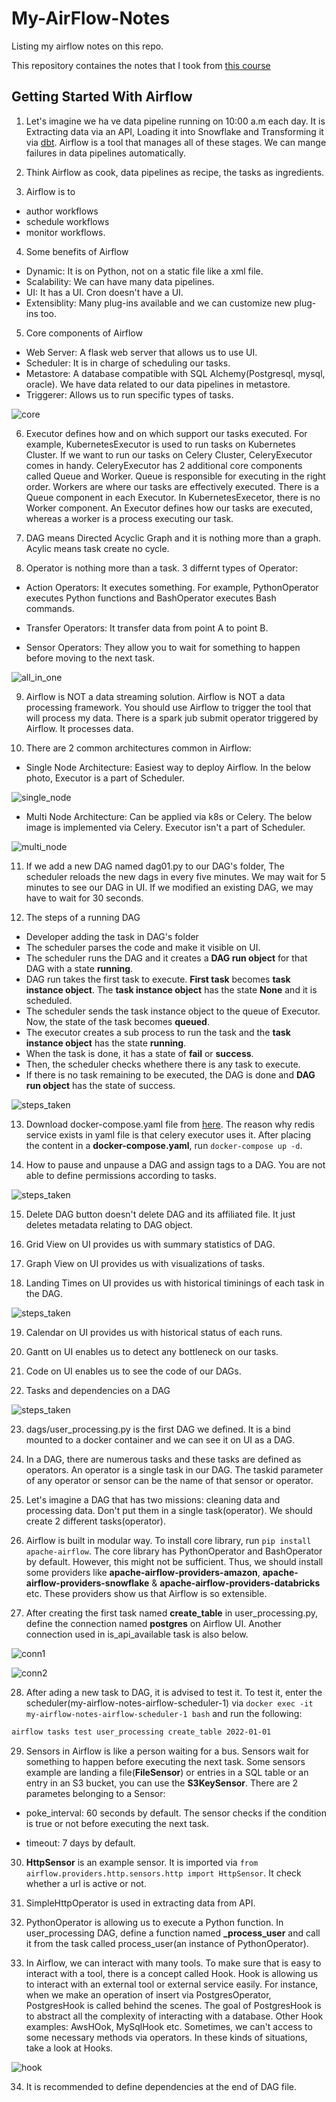 # My-AirFlow-Notes
Listing my airflow notes on this repo.

This repository containes the notes that I took from [this course](https://www.udemy.com/course/the-complete-hands-on-course-to-master-apache-airflow/)

## Getting Started With Airflow

1) Let's imagine we ha ve data pipeline running on 10:00 a.m each day. It is Extracting data via an API, Loading it into Snowflake and Transforming it via [dbt](https://www.getdbt.com/). Airflow is a tool that manages all of these stages. We can mange failures in data pipelines automatically.

2) Think Airflow as cook, data pipelines as recipe, the tasks as ingredients.

3) Airflow is to

- author workflows
- schedule workflows
- monitor workflows.

4) Some benefits of Airflow

- Dynamic: It is on Python, not on a static file like a xml file.
- Scalability: We can have many data pipelines.
- UI: It has a UI. Cron doesn't have a UI.
- Extensiblity: Many plug-ins available and we can customize new plug-ins too.

5) Core components of Airflow

- Web Server: A flask web server that allows us to use UI.
- Scheduler: It is in charge of scheduling our tasks.
- Metastore: A database compatible with SQL Alchemy(Postgresql, mysql, oracle). We have data related to our data pipelines in metastore.
- Triggerer: Allows us to run specific types of tasks.

![core](./images/001.png)

6) Executor defines how and on which support our tasks executed. For example, KubernetesExecutor is used to run tasks on Kubernetes Cluster. If we want to run our tasks on Celery Cluster, CeleryExecutor comes in handy. CeleryExecutor has 2 additional core components called Queue and Worker. Queue is responsible for executing in the right order. Workers are where our tasks are effectively executed. There is a Queue component in each Executor. In KubernetesExecetor, there is no Worker component. An Executor defines how our tasks are executed, whereas a worker is a process executing our task.

7) DAG means Directed Acyclic Graph and it is nothing more than a graph. Acylic means task create no cycle.

8) Operator is nothing more than a task. 3 differnt types of Operator:

- Action Operators: It executes something. For example, PythonOperator executes Python functions and BashOperator executes Bash commands.

- Transfer Operators: It transfer data from point A to point B.

- Sensor Operators: They allow you to wait for something to happen before moving to the next task.

![all_in_one](./images/002.png)

9) Airflow is NOT a data streaming solution. Airflow is NOT a data processing framework. You should use Airflow to trigger the tool that will process my data. There is a spark jub submit operator triggered by Airflow. It processes data.

10) There are 2 common architectures common in Airflow:

- Single Node Architecture: Easiest way to deploy Airflow. In the below photo, Executor is a part of Scheduler.

![single_node](./images/003.png)

- Multi Node Architecture: Can be applied via k8s or Celery. The below image is implemented via Celery. Executor isn't a part of Scheduler.

![multi_node](./images/004.png)


11) If we add a new DAG named dag01.py to our DAG's folder, The scheduler reloads the new dags in every five minutes. We may wait for 5 minutes to see our DAG in UI. If we modified an existing DAG, we may have to wait for 30 seconds.

12) The steps of a running DAG

- Developer adding the task in DAG's folder
- The scheduler parses the code and make it visible on UI.
- The scheduler runs the DAG and it creates a **DAG run object** for that DAG with a state **running**.
- DAG run takes the first task to execute. **First task** becomes **task instance object**. The **task instance object** has the state **None** and it is scheduled.
- The scheduler sends the task instance object to the queue of Executor. Now, the state of the task becomes **queued**.
- The executor creates a sub process to run the task and the **task instance object** has the state **running**.
- When the task is done, it has a state of **fail** or **success**.
- Then, the scheduler checks whethere there is any task to execute.
- If there is no task remaining to be executed, the DAG is done and **DAG run object** has the state of success.

![steps_taken](./images/005.png)

13) Download docker-compose.yaml file from [here](https://airflow.apache.org/docs/apache-airflow/2.3.0/docker-compose.yaml). The reason why redis service exists in yaml file is that celery executor uses it. After placing the content in a **docker-compose.yaml**, run `docker-compose up -d`.

14) How to pause and unpause a DAG and assign tags to a DAG. You are not able to define permissions according to tasks.

![steps_taken](./images/006.png)

15) Delete DAG button doesn't delete DAG and its affiliated file. It just deletes metadata relating to DAG object.

16) Grid View on UI provides us with summary statistics of DAG.

17) Graph View on UI provides us with visualizations of tasks.

18) Landing Times on UI provides us with historical timinings of each task in the DAG.

![steps_taken](./images/007.png)

19) Calendar on UI provides us with historical status of each runs.

20) Gantt on UI enables us to detect any bottleneck on our tasks.

21) Code on UI enables us to see the code of our DAGs.

22) Tasks and dependencies on a DAG

![steps_taken](./images/008.png)

23) dags/user_processing.py is the first DAG we defined. It is a bind mounted to a docker container and we can see it on UI as a DAG.

24) In a DAG, there are numerous tasks and these tasks are defined as operators. An operator is a single task in our DAG. The taskid parameter of any operator or sensor can be the name of that sensor or operator.

25) Let's imagine a DAG that has two missions: cleaning data and processing data. Don't put them in a single task(operator). We should create 2 different tasks(operator).

26) Airflow is built in modular way. To install core library, run `pip install apache-airflow`. The core library has PythonOperator and BashOperator by default. However, this might not be sufficient. Thus, we should install some providers like **apache-airflow-providers-amazon**, **apache-airflow-providers-snowflake** & **apache-airflow-providers-databricks** etc. These providers show us that Airflow is so extensible.

27) After creating the first task named **create_table** in user_processing.py, define the connection named **postgres** on Airflow UI. Another connection used in is_api_available task is also below.

![conn1](./images/009.png)

![conn2](./images/010.png)

28) After ading a new task to DAG, it is advised to test it. To test it, enter the scheduler(my-airflow-notes-airflow-scheduler-1) via `docker exec -it my-airflow-notes-airflow-scheduler-1 bash` and run the following:

```temp.sh
airflow tasks test user_processing create_table 2022-01-01
```

29) Sensors in Airflow is like a person waiting for a bus. Sensors wait for something to happen before executing the next task. Some sensors example are landing a file(**FileSensor**) or entries in a SQL table or an entry in an S3 bucket, you can use the **S3KeySensor**. There are 2 parametes belonging to a Sensor:

- poke_interval: 60 seconds by default. The sensor checks if the condition is true or not before executing the next task.

- timeout: 7 days by default.

30) **HttpSensor** is an example sensor. It is imported via `from airflow.providers.http.sensors.http import HttpSensor`. It check whether a url is active or not.

31) SimpleHttpOperator is used in extracting data from API.

32) PythonOperator is allowing us to execute a Python function. In user_processing DAG, define a function named **_process_user** and call it from the task called process_user(an instance of PythonOperator).

33) In Airflow, we can interact with many tools. To make sure that is easy to interact with a tool, there is a concept called Hook. Hook is allowing us to interact with an external tool or external service easily.  For instance, when we make an operation of insert via PostgresOperator, PostgresHook is called behind the scenes. The goal of PostgresHook is to abstract all the complexity of interacting with a database. Other Hook examples: AwsHOok, MySqlHook etc. Sometimes, we can't access to some necessary methods via operators. In these kinds of situations, take a look at Hooks.

![hook](./images/011.png)

34) It is recommended to define dependencies at the end of DAG file.




